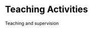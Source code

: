 ---
layout: page
title: Teaching Activities
subtitle: Teaching and supervision
css: "/assets/css/index.css"
---